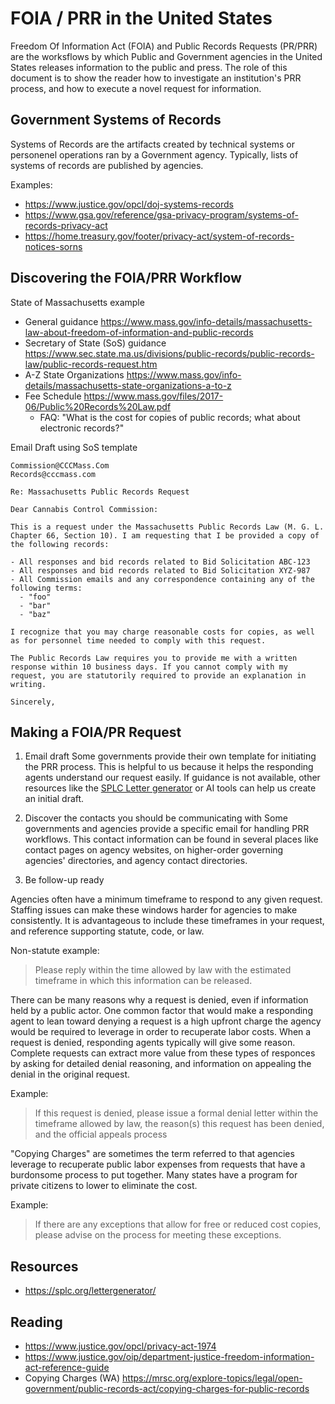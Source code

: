 # FOIA / PRR in the United States

Freedom Of Information Act (FOIA) and Public Records Requests (PR/PRR) are the worksflows by which Public and Government agencies in the United States releases information to the public and press. The role of this document is to show the reader how to investigate an institution's PRR process, and how to execute a novel request for information. 

## Government Systems of Records

Systems of Records are the artifacts created by technical systems or personenel operations ran by a Government agency.
Typically, lists of systems of records are published by agencies.

Examples:

- https://www.justice.gov/opcl/doj-systems-records
- https://www.gsa.gov/reference/gsa-privacy-program/systems-of-records-privacy-act
- https://home.treasury.gov/footer/privacy-act/system-of-records-notices-sorns

## Discovering the FOIA/PRR Workflow

State of Massachusetts example

- General guidance https://www.mass.gov/info-details/massachusetts-law-about-freedom-of-information-and-public-records
- Secretary of State (SoS) guidance https://www.sec.state.ma.us/divisions/public-records/public-records-law/public-records-request.htm
- A-Z State Organizations https://www.mass.gov/info-details/massachusetts-state-organizations-a-to-z
- Fee Schedule https://www.mass.gov/files/2017-06/Public%20Records%20Law.pdf
  - FAQ: "What is the cost for copies of public records; what about electronic records?"

Email Draft using SoS template

```
Commission@CCCMass.Com
Records@cccmass.com

Re: Massachusetts Public Records Request

Dear Cannabis Control Commission:

This is a request under the Massachusetts Public Records Law (M. G. L. Chapter 66, Section 10). I am requesting that I be provided a copy of the following records:

- All responses and bid records related to Bid Solicitation ABC-123
- All responses and bid records related to Bid Solicitation XYZ-987
- All Commission emails and any correspondence containing any of the following terms:
  - "foo"
  - "bar"
  - "baz"

I recognize that you may charge reasonable costs for copies, as well as for personnel time needed to comply with this request.

The Public Records Law requires you to provide me with a written response within 10 business days. If you cannot comply with my request, you are statutorily required to provide an explanation in writing.

Sincerely,
```

## Making a FOIA/PR Request

1. Email draft
Some governments provide their own template for initiating the PRR process. This is helpful to us because it helps the responding agents understand our request easily. If guidance is not available, other resources like the [SPLC Letter generator](https://splc.org/lettergenerator/) or AI tools can help us create an initial draft.

2. Discover the contacts you should be communicating with
Some governments and agencies provide a specific email for handling PRR workflows. This contact information can be found in several places like contact pages on agency websites, on higher-order governing agencies' directories, and agency contact directories.

3. Be follow-up ready

Agencies often have a minimum timeframe to respond to any given request. Staffing issues can make these windows harder for agencies to make consistently.
It is advantageous to include these timeframes in your request, and reference supporting statute, code, or law.

Non-statute example:
> Please reply within the time allowed by law with the estimated timeframe in which this information can be released.

There can be many reasons why a request is denied, even if information held by a public actor. One common factor that would make a responding agent to lean toward denying a request is a high upfront charge the agency would be required to leverage in order to recuperate labor costs.
When a request is denied, responding agents typically will give some reason. Complete requests can extract more value from these types of responces by asking for detailed denial reasoning, and information on appealing the denial in the original request.

Example:
> If this request is denied, please issue a formal denial letter within the timeframe allowed by law, the reason(s) this request has been denied, and the official appeals process

"Copying Charges" are sometimes the term referred to that agencies leverage to recuperate public labor expenses from requests that have a burdonsome process to put together. Many states have a program for private citizens to lower to eliminate the cost.

Example:
> If there are any exceptions that allow for free or reduced cost copies, please advise on the process for meeting these exceptions.

## Resources

- https://splc.org/lettergenerator/

## Reading

- https://www.justice.gov/opcl/privacy-act-1974
- https://www.justice.gov/oip/department-justice-freedom-information-act-reference-guide
- Copying Charges (WA) https://mrsc.org/explore-topics/legal/open-government/public-records-act/copying-charges-for-public-records
